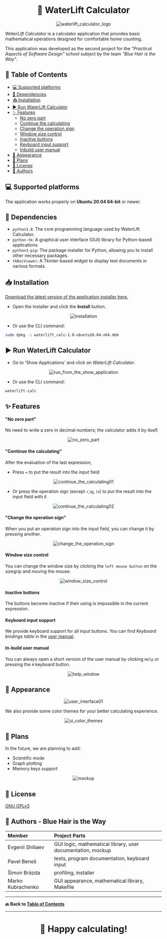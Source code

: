 <h1 align="center">🌊 WaterLift Calculator</h1>
<p align="center">
    <img src="https://i.ibb.co/sH7mC4S/waterlift-calculator-logo.png" alt="waterlift_calculator_logo" border="0">
</p>

_WaterLift Calculator_ is a calculator application that provides basic mathematical operations designed for comfortable home counting.

This application was developed as the second project for the _"Practical Aspects of Software Design"_ school subject by the team _"Blue Hair is the Way"_.

## 📌 Table of Contents

-   [ 💻 Supported platforms](#-supported-platforms)
-   [ 🔗 Dependencies](#-dependencies)
-   [ 📥 Installation](#-installation)
-   [ ▶️ Run WaterLift Calculator](#-run-waterlift-calculator)
-   [ ✨ Features](#-features)
    -   [No zero part](#no-zero-part)
    -   [Continue the calculating](#continue-the-calculating)
    -   [Change the operation sign](#change-the-operation-sign)
    -   [Window size control](#window-size-control)
    -   [Inactive buttons](#inactive-buttons)
    -   [Keyboard input support](#keyboard-input-support)
    -   [Inbuild user manual](#in-build-user-manual)
-   [ 🎨 Appearance](#-appearance)
-   [ 📅 Plans](#-plans)
-   [ 🔑 License](#-license)
-   [ 👤 Authors](#-authors---blue-hair-is-the-way)

## 💻 Supported platforms

The application works properly on **Ubuntu 20.04 64-bit** or newer.

## 🔗 Dependencies

-   `python3.8`: The core programming language used by WaterLift Calculator.
-   `python-tk`: A graphical user interface (GUI) library for Python-based applications.
-   `python3-pip`: The package installer for Python, allowing you to install other necessary packages.
-   `tkDocViewer`: A Tkinter-based widget to display text documents in various formats.

## 📥 Installation

[Download the latest version of the application installer here.](https://github.com/Jekwwer/IVS-Project02-WaterLift-Calc/releases)

-   Open the installer and click the **Install** button.
<p align="center">
    <img src="https://i.ibb.co/crXMWL8/installation.png" alt="installation" border="0">
</p>

-   Or use the CLI command:

```bash
sudo dpkg -i waterlift_calc-1.0-ubuntu20.04-x64.deb
```

## ▶️ Run WaterLift Calculator

-   Go to 'Show Applications' and click on _WaterLift Calculator_.
<p align="center">
    <img src="https://i.ibb.co/DLtywF2/run-from-the-show-application.png" alt="run_from_the_show_application" border="0">
</p>

-   Or use the CLI command:

```bash
waterlift-calc
```

## ✨ Features

#### "No zero part"

No need to write a zero in decimal numbers; the calculator adds it by itself.

<p align="center">
    <img src="https://i.ibb.co/PMgxJTM/no-zero-part.gif" alt="no_zero_part" border="0">
</p>

#### "Continue the calculating"

After the evaluation of the last expression,

-   Press `=` to put the result into the input field
<p align="center">
    <img src="https://i.ibb.co/pxMPvSr/continue-the-calculating01.gif" alt="continue_the_calculating01" border="0">
</p>

-   Or press the operation sign (except `√`,`㏒`, `㏑`) to put the result into the input field with it
<p align="center">
    <img src="https://i.ibb.co/7RFC5tg/continue-the-calculating02.gif" alt="continue_the_calculating02" border="0">
</p>

#### "Change the operation sign"

When you put an operation sign into the input field, you can change it by pressing another.

<p align="center">
    <img src="https://i.ibb.co/Wx9BDKy/change-the-operation-sign.gif" alt="change_the_operation_sign" border="0">
</p>

#### Window size control

You can change the window size by clicking the `left mouse button` on the sizegrip and moving the mouse.

<p align="center">
    <img src="https://i.ibb.co/RTt5NyP/window-size-control.gif" alt="window_size_control" border="0">
</p>

#### Inactive buttons

The buttons become inactive if their using is impossible in the current expression.

#### Keyboard input support

We provide keyboard support for all input buttons. You can find _Keyboard bindings table_ in the [user manual](./documentation.pdf).

#### In-build user manual

You can always open a short version of the user manual by clicking `Help` or pressing the `H` keyboard button.

<p align="center">
    <img src="https://i.ibb.co/sqyp9B6/help-window.gif" alt="help_window" border="0">
</p>

## 🎨 Appearance

<p align="center">
    <img src="https://i.ibb.co/YXdmGvM/user-interface01.png" alt="user_interface01" border="0">
</p>

We also provide some color themes for your better calculating experience.

<p align="center">
    <img src="https://i.ibb.co/bHP3CQP/ui-color-themes.gif" alt="ui_color_themes" border="0">
</p>

## 📅 Plans

In the future, we are planning to add:

-   Scientific mode
-   Graph plotting
-   Memory keys support

<p align="center">
    <img src="https://i.ibb.co/M686gwb/mockup.png" alt="mockup" border="0">
</p>

## 🔑 License

[GNU GPLv3 ](LICENSE)

## 👤 Authors - Blue Hair is the Way

| Member            | Project Parts                                               |
| :---------------- | :---------------------------------------------------------- |
| Evgenii Shiliaev  | GUI logic, mathematical library, user documentation, mockup |
| Pavel Beneš       | tests, program documentation, keyboard input                |
| Šimon Brázda      | profiling, installer                                        |
| Marko Kubrachenko | GUI appearance, mathematical library, Makefile              |

---

**🔙 Back to [Table of Contents](#-table-of-contents)**

---

<h1 align="center">🌊 Happy calculating!</h1>
